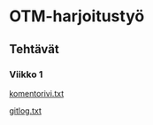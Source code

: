# OTM-harjoitustyö

## Tehtävät

### Viikko 1


[komentorivi.txt](laskarit/viikko1/komentorivi.txt)

[gitlog.txt](laskarit/viikko1/gitlog.txt)
